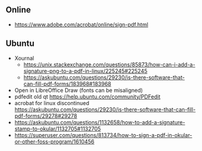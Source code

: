 ## Online

- https://www.adobe.com/acrobat/online/sign-pdf.html

## Ubuntu

- Xournal
  - https://unix.stackexchange.com/questions/85873/how-can-i-add-a-signature-png-to-a-pdf-in-linux/225245#225245
  - https://askubuntu.com/questions/29230/is-there-software-that-can-fill-pdf-forms/183968#183968
- Open in LibreOffice Draw (fonts can be misaligned)
- pdfedit old qt https://help.ubuntu.com/community/PDFedit
- acrobat for linux discontinued https://askubuntu.com/questions/29230/is-there-software-that-can-fill-pdf-forms/29278#29278
- https://askubuntu.com/questions/1132658/how-to-add-a-signature-stamp-to-okular/1132705#1132705
- https://superuser.com/questions/813734/how-to-sign-a-pdf-in-okular-or-other-foss-program/1610456
